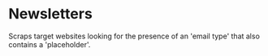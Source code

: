 # Newsletters

Scraps target websites looking for the presence of an 'email type' that also contains a 'placeholder'.
